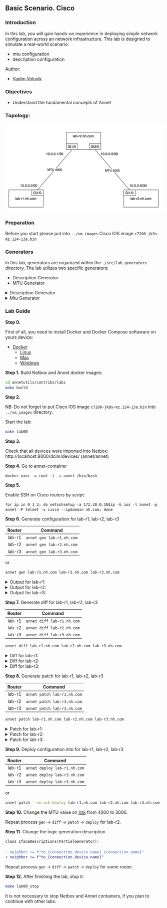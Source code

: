 ## Basic Scenario. Cisco

### Introduction

In this lab, you will gain hands-on experience in deploying simple network configuration across an network infrastructure. This lab is designed to simulate a real-world scenario:

- mtu configuration
- description configuration

Author:

- [Vadim Volovik](https://github.com/vadvolo)

### Objectives

- Understand the fundamental concepts of Annet

### Topology:

![Lab Topology](./images/topology.png)

### Preparation

Before you start please put into `../vm_images` Cisco IOS image `c7200-jk9s-mz.124-13a.bin`

### Generators

In this lab, generators are organized within the `./src/lab_generators` directory. The lab utilizes two specific generators:

- Description Generator
- MTU Generator

<details>
<summary>Description Generator</summary>

In this generator, we employ a description pattern for device neighbors formatted as `to_<NEIGHBOR_NAME>_<NEIGHBOR_PORT>`. The device connection map is located in Netbox and is utilized by Annet.

```python
class IfaceDescriptions(PartialGenerator):

    TAGS = ["description"]

    def acl_cisco(self, device):
        return """
        interface
            description
        """

    def run_cisco(self, device):
        for interface in device.interfaces:
            neighbor = ""
            if interface.connected_endpoints:
                for connection in interface.connected_endpoints:
                    neighbor += f"to_{connection.device.name}_{connection.name}"
                with self.block(f"interface {interface.name}"):
                    yield f"description {neighbor}"
            else:
                with self.block(f"interface {interface.name}"):
                    yield f"description disconnected"
```

</details>

<details>
<summary>Mtu Generator</summary>

In this generator, we retrieve the MTU information for interfaces from Netbox if it has been configured. If no specific MTU setting is provided, we use the default MTU value of 1500.

```python
MTU = 1500

class IfaceMtu(PartialGenerator):

    TAGS = ["description"]

    def acl_cisco(self, device):
        return """
        interface
            mtu
        """

    def run_cisco(self, device):
        for interface in device.interfaces:
            if interface.mtu:
                mtu = interface.mtu
            else:
                mtu = MTU
            with self.block(f"interface {interface.name}"):
                yield f"mtu {mtu}"

```

</details>

### Lab Guide

**Step 0.**

First of all, you need to install Docker and Docker Compose softaware on yours device:

- [Docker](https://docs.docker.com/engine/install/)
  - [Linux](https://docs.docker.com/desktop/install/linux/)
  - [Mac](https://docs.docker.com/desktop/install/mac-install/)
  - [Windows](https://docs.docker.com/desktop/install/windows-install/)

**Step 1.**
Build Netbox and Annet docker images:

```bash
cd annetutils/contribs/labs
make build
```

**Step 2.**

NB: Do not forget to put Cisco IOS image `c7200-jk9s-mz.124-13a.bin` into `../vm_images` directory.

Start the lab:

```bash
make lab00
```

**Step 3.**

Check that all devices were imported into Netbox: http://localhost:8000/dcim/devices/ (annet/annet)

**Step 4.**
Go to annet-container

```
docker exec -u root -t -i annet /bin/bash
```

**Step 5.**

Enable SSH on Cisco routers by script:

```
for ip in 0 1 2; do netsshsetup -a 172.20.0.10$ip -b ios -l annet -p annet -P telnet -v cisco --ipdomain nh.com; done
```

**Step 6.**
Generate configuration for lab-r1, lab-r2, lab-r3

| Router |                  Command                   |
| :----: | :----------------------------------------: |
| lab-r1 | `annet gen lab-r1.nh.com` |
| lab-r2 | `annet gen lab-r2.nh.com` |
| lab-r3 | `annet gen lab-r3.nh.com` |

or

```bash
annet gen lab-r1.nh.com lab-r2.nh.com lab-r3.nh.com
```

<details>
<summary>Output for lab-r1:</summary>

```
interface FastEthernet0/0
  description disconnected
  mtu 1500
interface FastEthernet0/1
  description disconnected
  mtu 1500
interface GigabitEthernet1/0
  description to_lab-r2.nh.com_GigabitEthernet1/0
  mtu 4000
interface GigabitEthernet2/0
  description disconnected
  mtu 1500
```

</details>

<details>
<summary>Output for lab-r2:</summary>

```
interface FastEthernet0/0
  description disconnected
  mtu 1500
interface FastEthernet0/1
  description disconnected
  mtu 1500
interface GigabitEthernet1/0
  description to_lab-r1.nh.com_GigabitEthernet1/0
  mtu 4000
interface GigabitEthernet2/0
  description to_lab-r3.nh.com_GigabitEthernet1/0
  mtu 4000
```

</details>

<details>
<summary>Output for lab-r3:</summary>

```
interface FastEthernet0/0
  description disconnected
  mtu 1500
interface FastEthernet0/1
  description disconnected
  mtu 1500
interface GigabitEthernet1/0
  description to_lab-r2.nh.com_GigabitEthernet2/0
  mtu 4000
interface GigabitEthernet2/0
  description disconnected
  mtu 1500
```

</details>

**Step 7.**
Generate diff for lab-r1, lab-r2, lab-r3

| Router |                   Command                   |
| :----: | :-----------------------------------------: |
| lab-r1 | `annet diff lab-r1.nh.com` |
| lab-r2 | `annet diff lab-r2.nh.com` |
| lab-r3 | `annet diff lab-r3.nh.com` |

```bash
annet diff lab-r1.nh.com lab-r2.nh.com lab-r3.nh.com
```


<details>
<summary>Diff for lab-r1:</summary>

```diff
  interface FastEthernet0/0
+   description disconnected
+   mtu 1500
  interface FastEthernet0/1
+   description disconnected
+   mtu 1500
  interface GigabitEthernet1/0
+   description to_lab-r2.nh.com_GigabitEthernet1/0
+   mtu 4000
  interface GigabitEthernet2/0
+   description disconnected
+   mtu 1500
```

</details>

<details>
<summary>Diff for lab-r2:</summary>

```diff
  interface FastEthernet0/0
+   description disconnected
+   mtu 1500
  interface FastEthernet0/1
+   description disconnected
+   mtu 1500
  interface GigabitEthernet1/0
+   description to_lab-r1.nh.com_GigabitEthernet1/0
+   mtu 4000
  interface GigabitEthernet2/0
+   description to_lab-r3.nh.com_GigabitEthernet1/0
+   mtu 4000
```

</details>

<details>
<summary>Diff for lab-r3:</summary>

```diff
  interface FastEthernet0/0
+   description disconnected
+   mtu 1500
  interface FastEthernet0/1
+   description disconnected
+   mtu 1500
  interface GigabitEthernet1/0
+   description to_lab-r2.nh.com_GigabitEthernet2/0
+   mtu 4000
  interface GigabitEthernet2/0
+   description disconnected
+   mtu 1500
```

</details>

**Step 8.**
Generate patch for lab-r1, lab-r2, lab-r3

| Router |                   Command                    |
| :----: | :------------------------------------------: |
| lab-r1 | `annet patch lab-r1.nh.com` |
| lab-r2 | `annet patch lab-r3.nh.com` |
| lab-r3 | `annet patch lab-r3.nh.com` |

```bash
annet patch lab-r1.nh.com lab-r2.nh.com lab-r3.nh.com
```

<details>
<summary>Patch for lab-r1:</summary>

```
interface FastEthernet0/0
  description disconnected
  mtu 1500
  exit
interface FastEthernet0/1
  description disconnected
  mtu 1500
  exit
interface GigabitEthernet1/0
  description to_lab-r2.nh.com_GigabitEthernet1/0
  mtu 4000
  exit
interface GigabitEthernet2/0
  description disconnected
  mtu 1500
  exit
```

</details>

<details>
<summary>Patch for lab-r2:</summary>

```
interface FastEthernet0/0
  description disconnected
  mtu 1500
  exit
interface FastEthernet0/1
  description disconnected
  mtu 1500
  exit
interface GigabitEthernet1/0
  description to_lab-r1.nh.com_GigabitEthernet1/0
  mtu 4000
  exit
interface GigabitEthernet2/0
  description to_lab-r3.nh.com_GigabitEthernet1/0
  mtu 4000
```

</details>

<details>
<summary>Patch for lab-r3:</summary>

```
interface FastEthernet0/0
  description disconnected
  mtu 1500
  exit
interface FastEthernet0/1
  description disconnected
  mtu 1500
  exit
interface GigabitEthernet1/0
  description to_lab-r2.nh.com_GigabitEthernet2/0
  mtu 4000
  exit
interface GigabitEthernet2/0
  description disconnected
  mtu 1500
  exit
```

</details>

**Step 9.**
Deploy configuration into for lab-r1, lab-r2, lab-r3

| Router |                    Command                    |
| :----: | :-------------------------------------------: |
| lab-r1 | `annet deploy lab-r1.nh.com` |
| lab-r2 | `annet deploy lab-r3.nh.com` |
| lab-r3 | `annet deploy lab-r3.nh.com` |

or

```bash
annet patch --no-ask-deploy lab-r1.nh.com lab-r2.nh.com lab-r3.nh.com
```

**Step 10.**
Change the MTU value on [link](http://localhost:8000/dcim/interfaces/8/) from 4000 to 3000.

Repeat process `gen` -> `diff` -> `patch` -> `deploy` for lab-r2.

**Step 11.**
Change the logic generation description

```diff
class IfaceDescriptions(PartialGenerator):

- neighbor += f"to_{connection.device.name}_{connection.name}"
+ neighbor += f"to_{connection.device.name}"
```

Repeat process `gen` -> `diff` -> `patch` -> `deploy` for some router.

**Step 12.**
After finishing the lab, stop it:

```bash
make lab00_stop
```

It is not necessary to stop Netbox and Annet containers, if you plan to continue with other labs.
